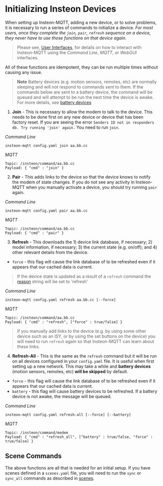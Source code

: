# Initializing Insteon Devices

When setting up Insteon-MQTT, adding a new device, or to solve problems, it is necessary to run a series of commands to initialize a device.  _For most users, once they complete the `join`, `pair`, `refresh` sequence on a device, they never have to use those functions on that device again._

> Please see, [User Interfaces](user_interface.md), for details on how to interact with Insteon-MQTT using the _Command Line_, _MQTT_, or _WebGUI_ interfaces.

All of these functions are idempotent, they can be run multiple times without causing any issue.

> __Note__ Battery devices (e.g. motion sensors, remotes, etc) are normally sleeping and will not respond to commands sent to them.  If the commands below are sent to a battery device, the command will be queued and will attempt to be run the next time the device is awake. For more details, see [battery devices](battery_devices.md)

1. __Join__ - This is necessary to allow the modem to talk to the device.  This needs to be done first on any new device or device that has been factory reset.  If you are seeing the error `Senders ID not in responders db. Try running 'join' again.`  You need to run `join`.

  _Command Line_
  ```
  insteon-mqtt config.yaml join aa.bb.cc
  ```
  _MQTT_
  ```
  Topic: /insteon/command/aa.bb.cc
  Payload: { "cmd" : "join" }
  ```

2. __Pair__ - This adds links to the device so that the device knows to notify the modem of state changes.  If you do not see any activity in Insteon-MQTT when you manually activate a device, you should try running `pair` again.

  _Command Line_
  ```
  insteon-mqtt config.yaml pair aa.bb.cc
  ```
  _MQTT_
  ```
  Topic: /insteon/command/aa.bb.cc
  Payload: { "cmd" : "pair" }
  ```

3. __Refresh__ - This downloads the 1) device link database, if necessary; 2) model information, if necessary; 3) the current state (e.g. on/off); and 4) other relevant details from the device.
  - `force` - this flag will cause the link database of to be refreshed even if it appears that our cached data is current.

  >If the device state is updated as a result of a `refresh` command the [reason](reason.md) string will be set to 'refresh'

  _Command Line_
  ```
  insteon-mqtt config.yaml refresh aa.bb.cc [--force]
  ```

  _MQTT_
   ```
   Topic: /insteon/command/aa.bb.cc
   Payload: { "cmd" : "refresh", ["force" : true/false] }
   ```

 > If you manually add links to the device (e.g. by using some other device such as an ISY, or by using the set buttons on the device) you will need to run `refresh` again so that Insteon-MQTT can learn about these links.

4. __Refresh-All__ - This is the same as the `refresh` command but it will be run on all devices configured in your `config.yaml` file. It is useful when first setting up a new network. This may take a while and __battery devices__ (motion sensors, remotes, etc) __will be skipped__ by default.
  - `force` - this flag will cause the link database of to be refreshed even if it appears that our cached data is current.
  - `battery` - this flag will cause battery devices to be refreshed. If a battery device is not awake, the message will be queued.

  _Command Line_
   ```
   insteon-mqtt config.yaml refresh-all [--force] [--battery]
   ```

  _MQTT_
   ```
   Topic: /insteon/command/modem
   Payload: { "cmd" : "refresh_all", ["battery" : true/false, "force" : true/false] }
   ```

## Scene Commands

The above functions are all that is needed for an initial setup.  If you have scenes defined in a `scenes.yaml` file, you will need to run the `sync` or `sync_all` commands as described in [scenes](scenes.md).
